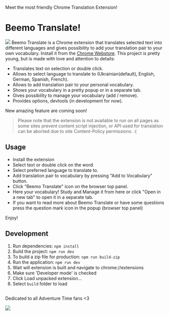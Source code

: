 Meet the most friendly Chrome Translation Extension!

# Beemo Translate!

![](src/images/recorder.png)
Beemo Translate is a Chrome extension that translates selected text into different languages and gives possibility
to add your translation pair to your own vocabulary.
Install it from the [Chrome Webstore](link).
This project is pretty young, but is made with love and attention to details:

- Translates text on selection or double click.
- Allows to select language to translate to (Ukrainian(default), English, German, Spanish, French). 
- Allows to add translation pair to your personal vocabulary.
- Shows your vocabulary in a pretty popup or in a separate tab.
- Gives possibility to manage your vocabulary (add / remove).
- Provides options, devtools (in development for now).

New amazing feature are coming soon!

> Please note that the extension is not available to run on all pages as some sites prevent
content script injection, or API used for translation can be aborted due to site Content-Policy permissions. 
:(

## Usage

- Install the extension
- Select text or double click on the word
- Select preferred language to translate to.
- Add translation pair to vocabulary by pressing "Add to Vocabulary" button.
- Click "Beemo Translate" icon on the browser top panel.
- Here your vocabulary! Study and Manage it from here or click "Open in a new tab" to open it in a separate tab.
- If you want to read more about Beemo Translate or have some questions press the question mark icon in the popup (browser top panel)

Enjoy!

## Development

1. Run dependencies: `npm install`
2. Build the project: `npm run dev`
3. To build a zip file for production: `npm run build-zip`
4. Run the application: `npm run dev`
5. Wait will extension is built and navigate to chrome://extensions
6. Make sure 'Developer mode' is checked
7. Click Load unpacked extension...
8. Select `build` folder to load

## 
Dedicated to all Adventure Time fans <3

![](https://orig00.deviantart.net/40d9/f/2012/221/5/b/beemo_dancing_by_norrling-d5afmpo.gif)
